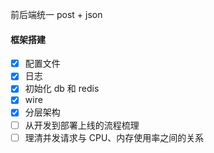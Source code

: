 前后端统一 post + json

#### 框架搭建

- [x] 配置文件
- [x] 日志
- [x] 初始化 db 和 redis
- [x] wire
- [x] 分层架构
- [ ] 从开发到部署上线的流程梳理
- [ ] 理清并发请求与 CPU、内存使用率之间的关系

